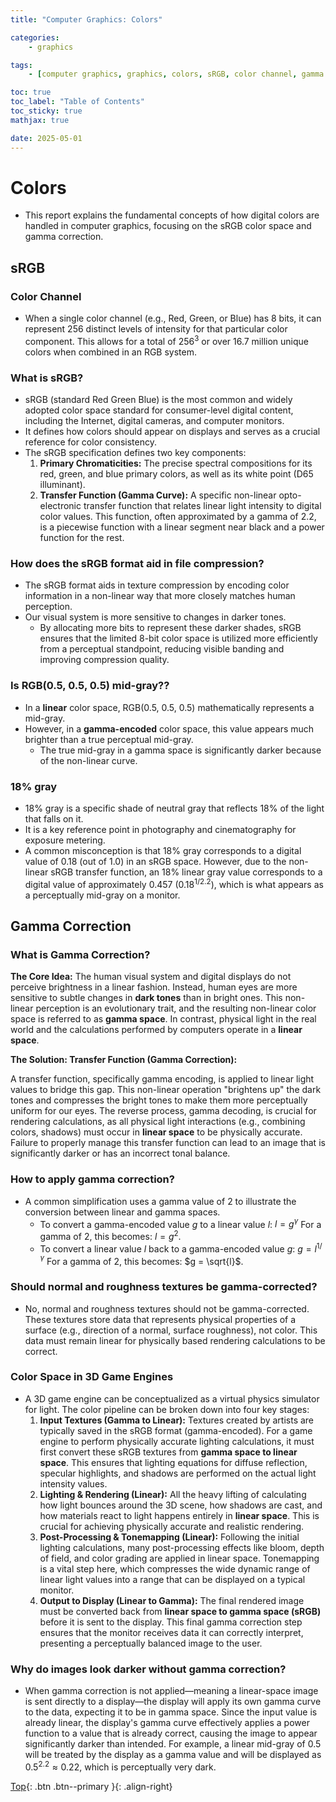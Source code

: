 ```yaml
---
title: "Computer Graphics: Colors"

categories:
    - graphics

tags:
    - [computer graphics, graphics, colors, sRGB, color channel, gamma correction, linear space, gamma space]

toc: true
toc_label: "Table of Contents"
toc_sticky: true
mathjax: true

date: 2025-05-01
---
```


# Colors
- This report explains the fundamental concepts of how digital colors are handled in computer graphics, focusing on the sRGB color space and gamma correction.

## sRGB

### Color Channel
- When a single color channel (e.g., Red, Green, or Blue) has 8 bits, it can represent 256 distinct levels of intensity for that particular color component. This allows for a total of $256^3$ or over 16.7 million unique colors when combined in an RGB system.

### What is sRGB?
- sRGB (standard Red Green Blue) is the most common and widely adopted color space standard for consumer-level digital content, including the Internet, digital cameras, and computer monitors. 
- It defines how colors should appear on displays and serves as a crucial reference for color consistency.
- The sRGB specification defines two key components:
    1. **Primary Chromaticities:** The precise spectral compositions for its red, green, and blue primary colors, as well as its white point (D65 illuminant).
    2. **Transfer Function (Gamma Curve):** A specific non-linear opto-electronic transfer function that relates linear light intensity to digital color values. This function, often approximated by a gamma of 2.2, is a piecewise function with a linear segment near black and a power function for the rest.

### How does the sRGB format aid in file compression?
- The sRGB format aids in texture compression by encoding color information in a non-linear way that more closely matches human perception. 
- Our visual system is more sensitive to changes in darker tones. 
    - By allocating more bits to represent these darker shades, sRGB ensures that the limited 8-bit color space is utilized more efficiently from a perceptual standpoint, reducing visible banding and improving compression quality.

### Is RGB(0.5, 0.5, 0.5) mid-gray??
- In a **linear** color space, RGB(0.5, 0.5, 0.5) mathematically represents a mid-gray. 
- However, in a **gamma-encoded** color space, this value appears much brighter than a true perceptual mid-gray. 
    - The true mid-gray in a gamma space is significantly darker because of the non-linear curve.

### 18% gray
- 18% gray is a specific shade of neutral gray that reflects 18% of the light that falls on it. 
- It is a key reference point in photography and cinematography for exposure metering. 
- A common misconception is that 18% gray corresponds to a digital value of 0.18 (out of 1.0) in an sRGB space. However, due to the non-linear sRGB transfer function, an 18% linear gray value corresponds to a digital value of approximately 0.457 ($0.18^{1/2.2}$), which is what appears as a perceptually mid-gray on a monitor. 


## Gamma Correction

### What is Gamma Correction?
**The Core Idea:** The human visual system and digital displays do not perceive brightness in a linear fashion. Instead, human eyes are more sensitive to subtle changes in **dark tones** than in bright ones. This non-linear perception is an evolutionary trait, and the resulting non-linear color space is referred to as **gamma space**. In contrast, physical light in the real world and the calculations performed by computers operate in a **linear space**.

**The Solution: Transfer Function (Gamma Correction):**

A transfer function, specifically gamma encoding, is applied to linear light values to bridge this gap. This non-linear operation "brightens up" the dark tones and compresses the bright tones to make them more perceptually uniform for our eyes. The reverse process, gamma decoding, is crucial for rendering calculations, as all physical light interactions (e.g., combining colors, shadows) must occur in **linear space** to be physically accurate. Failure to properly manage this transfer function can lead to an image that is significantly darker or has an incorrect tonal balance.

### How to apply gamma correction?
- A common simplification uses a gamma value of 2 to illustrate the conversion between linear and gamma spaces.
    * To convert a gamma-encoded value $g$ to a linear value $l$:
        $l = g^\gamma$
        For a gamma of 2, this becomes: $l = g^2$.
    * To convert a linear value $l$ back to a gamma-encoded value $g$:
        $g = l^{1/\gamma}$
        For a gamma of 2, this becomes: $g = \sqrt{l}$.

### Should normal and roughness textures be gamma-corrected?
- No, normal and roughness textures should not be gamma-corrected. These textures store data that represents physical properties of a surface (e.g., direction of a normal, surface roughness), not color. This data must remain linear for physically based rendering calculations to be correct.

### Color Space in 3D Game Engines
- A 3D game engine can be conceptualized as a virtual physics simulator for light. The color pipeline can be broken down into four key stages:
    1. **Input Textures (Gamma to Linear):** Textures created by artists are typically saved in the sRGB format (gamma-encoded). For a game engine to perform physically accurate lighting calculations, it must first convert these sRGB textures from **gamma space to linear space**. This ensures that lighting equations for diffuse reflection, specular highlights, and shadows are performed on the actual light intensity values.
    2. **Lighting & Rendering (Linear):** All the heavy lifting of calculating how light bounces around the 3D scene, how shadows are cast, and how materials react to light happens entirely in **linear space**. This is crucial for achieving physically accurate and realistic rendering.
    3. **Post-Processing & Tonemapping (Linear):** Following the initial lighting calculations, many post-processing effects like bloom, depth of field, and color grading are applied in linear space. Tonemapping is a vital step here, which compresses the wide dynamic range of linear light values into a range that can be displayed on a typical monitor.
    4. **Output to Display (Linear to Gamma):** The final rendered image must be converted back from **linear space to gamma space (sRGB)** before it is sent to the display. This final gamma correction step ensures that the monitor receives data it can correctly interpret, presenting a perceptually balanced image to the user.

### Why do images look darker without gamma correction?
- When gamma correction is not applied—meaning a linear-space image is sent directly to a display—the display will apply its own gamma curve to the data, expecting it to be in gamma space. Since the input value is already linear, the display's gamma curve effectively applies a power function to a value that is already correct, causing the image to appear significantly darker than intended. For example, a linear mid-gray of 0.5 will be treated by the display as a gamma value and will be displayed as $0.5^{2.2} \approx 0.22$, which is perceptually very dark.


[Top](#){: .btn .btn--primary }{: .align-right}